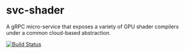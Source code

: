 # svc-shader

A gRPC micro-service that exposes a variety of GPU shader compilers under a common cloud-based abstraction.

[![Build Status](https://travis-ci.org/gwihlidal/svc-shader.svg?branch=master)](https://travis-ci.org/gwihlidal/svc-shader)
